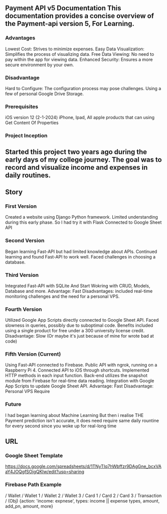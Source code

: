 Payment API v5 Documentation
This documentation provides a concise overview of the Payment-api version 5, For Learning.
---
### Advantages
Lowest Cost: Strives to minimize expenses.
Easy Data Visualization: Simplifies the process of visualizing data.
Free Data Viewing: No need to pay within the app for viewing data.
Enhanced Security: Ensures a more secure environment by your own.
### Disadvantage
Hard to Configure: The configuration process may pose challenges.
Using a few of personal Google Drive Storage.
### Prerequisites
iOS version 12 (2-1-2024)
iPhone, Ipad, All apple products that can using Get Content Of Properties
### Project Inception
Started this project two years ago during the early days of my college journey. The goal was to record and visualize income and expenses in daily routines.
---
## Story
### First Version
Created a website using Django Python framework.
Limited understanding during this early phase.
So I had try it with Flask Connected to Google Sheet API
### Second Version
Began learning Fast-API but had limited knowledge about APIs.
Continued learning and found Fast-API to work well.
Faced challenges in choosing a database.
### Third Version
Integrated Fast-API with SQLite And Start Wokring with CRUD, Models, Database and more.
Advantage: Fast
Disadvantages: included real-time monitoring challenges and the need for a personal VPS.
### Fourth Version
Utilized Google App Scripts directly connected to Google Sheet API.
Faced slowness in queries, possibly due to suboptimal code.
Benefits included using a single product for free under a 300 university license credit.
Disadvantage: Slow (Or maybe it's just because of mine for wrote bad at code)

### Fifth Version (Current)
Using Fast-API connected to Firebase.
Public API with ngrok, running on a Raspberry Pi 4.
Connected API to iOS through shortcuts.
Implemented HTTP methods in each input function.
Back-end utilizes the snapshot module from Firebase for real-time data reading.
Integration with Google App Scripts to update Google Sheet API.
Advantage: Fast
Disadvantage: Personal VPS Require


### Future
I had began learning about Machine Learning
But then i realise THE Payment prediction isn't accurate, it does need require same daily rountine for every second since you woke up for real-long time

## URL
### Google Sheet Template
https://docs.google.com/spreadsheets/d/1TNyTIq7hWbffzr9DAgGne_bcxVAaY4JOQgfSOigQKIw/edit?usp=sharing

### Firebase Path Example
/ Wallet
        / Wallet 1
        / Wallet 2
        / Wallet 3
        / Card 1
        / Card 2
        / Card 3
/ Transaction
            / (Obj) {action: 'income: expnese', types: income || expense types, amount, add_pn, amount, more}